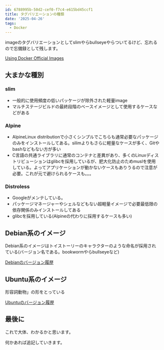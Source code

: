```yaml
---
id: 6788995b-50d2-cef0-f7c4-e615bd45ccf1
title: タグバリエーションの種類
date: '2025-04-26'
tags:
  - Docker
---
```


imageのタグバリエーションとしてslimやらbullseyeやらついてるけど、忘れるので忘備録として残します。

[Using Docker Official Images](https://docs.docker.com/trusted-content/official-images/using/)

## 大まかな種別
### slim

- 一般的に使用頻度の低いパッケージが除外された軽量image
- マルチステージビルドの最終段階のベースイメージとして使用するケースなどがある

### Alpine

- AlpineLinux distributionで小さくシンプルでこちらも通常必要なパッケージのみをインストールしてある。silimよりもさらに軽量なケースが多く、Gitやbashなどもない方が多い
- C言語の共通ライブラリに通常のコンテナと差異があり、多くのLinuxディストリビューションはglibcを採用しているが、肥大化防止のためmuslを使用している。よってアプリケーションが動かないケースもありうるので注意が必要。これが元で避けられるケースも。。。

### **Distroless**

- Googleがメンテしている。
- パッケージマネージャーやシェルなどもない超軽量イメージで必要最低限の依存関係のみインストールしてある
- glibcを採用している(Alpineの代わりに採用するケースも多い)

## Debian系のイメージ

Debian系のイメージはトイストーリーのキャラクターのような命名が採用されている(バージョン名である。bookwormやらbullseyeなど)

[Debianのバージョン履歴](https://ja.wikipedia.org/wiki/Debianのバージョン履歴)

## Ubuntu系のイメージ

形容詞動物」の形をとっている

[Ubuntuのバージョン履歴](https://ja.wikipedia.org/wiki/Ubuntuのバージョン履歴)


## 最後に
これで大体、わかるかと思います。

何かあれば追記していきます。
